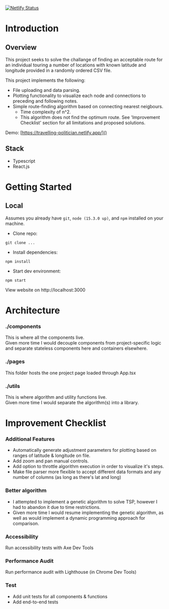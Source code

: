 [![Netlify Status](https://api.netlify.com/api/v1/badges/76a2f4ed-6553-4ba4-8580-7b912ebf3015/deploy-status)](https://app.netlify.com/sites/travelling-politician/deploys)

# Introduction

## Overview
This project seeks to solve the challange of finding an acceptable route for an individual touring a number of locations with known latitude and longitude provided in a randomly ordered CSV file.

This project implements the following:
- File uploading and data parsing.
- Plotting functionality to visualize each node and connections to preceding and following notes.
- Simple route-finding algorithm based on connecting nearest neigbours.
  - Time complexity of n^2.
  - This algorithm does not find the optimum route. See 'Improvement Checklist' section for all limitations and proposed solutions. 

Demo: [https://travelling-politician.netlify.app/]()

## Stack
- Typescript
- React.js

# Getting Started

## Local

Assumes you already have `git`, `node (15.3.0 up)`, and `npm` installed on your machine.

- Clone repo:

```
git clone ...
```

- Install dependencies:

```
npm install
```

- Start dev environment:

```
npm start
```

View website on http://localhost:3000


# Architecture


### ./components

This is where all the components live.  
Given more time I would decouple components from project-specific logic and separate stateless components here and containers elsewhere.

### ./pages

This folder hosts the one project page loaded through App.tsx

### ./utils

This is where algorithm and utility functions live.  
Given more time I would separate the algorithm(s) into a library.

# Improvement Checklist

### Additional Features

- Automatically generate adjustment parameters for plotting based on ranges of latitude & longitude on file.
- Add zoom and pan manual controls.
- Add option to throttle algorithm execution in order to visualize it's steps.
- Make file parser more flexible to accept different data formats and any number of columns (as long as there's lat and long)

### Better algorithm

- I attempted to implement a genetic algorithm to solve TSP, however I had to abandon it due to time restrictions.
- Given more time I would resume implementing the genetic algorithm, as well as would implement a dynamic programming approach for comparison.

### Accessibility

Run accessibility tests with Axe Dev Tools

### Performance Audit

Run performance audit with Lighthouse (in Chrome Dev Tools)

### Test

- Add unit tests for all components & functions
- Add end-to-end tests 
